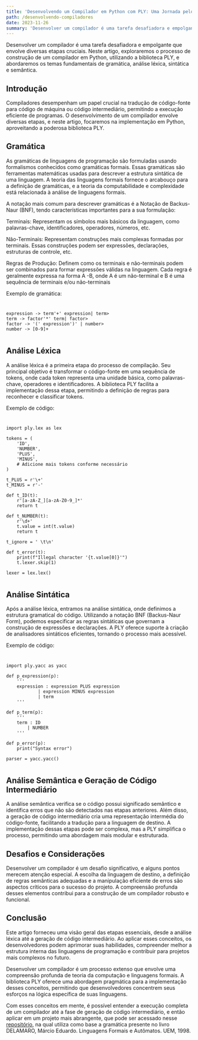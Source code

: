 ```yaml
---
title: 'Desenvolvendo um Compilador em Python com PLY: Uma Jornada pelos Processos de Análise Léxica, Sintática e Semântica'
path: /desenvolvendo-compiladores
date: 2023-11-26
summary: 'Desenvolver um compilador é uma tarefa desafiadora e empolgante que envolve diversas etapas cruciais. Neste artigo, exploraremos o processo de construção de um compilador em Python, utilizando a biblioteca PLY, e abordaremos os temas fundamentais de gramática, análise léxica, sintática e semântica.'
---
```


Desenvolver um compilador é uma tarefa desafiadora e empolgante que envolve diversas etapas cruciais. Neste artigo, exploraremos o processo de construção de um compilador em Python, utilizando a biblioteca PLY, e abordaremos os temas fundamentais de gramática, análise léxica, sintática e semântica.

## Introdução

Compiladores desempenham um papel crucial na tradução de código-fonte para código de máquina ou código intermediário, permitindo a execução eficiente de programas. O desenvolvimento de um compilador envolve diversas etapas, e neste artigo, focaremos na implementação em Python, aproveitando a poderosa biblioteca PLY.

## Gramática

As gramáticas de linguagens de programação são formuladas usando formalismos conhecidos como gramáticas formais. Essas gramáticas são ferramentas matemáticas usadas para descrever a estrutura sintática de uma linguagem. A teoria das linguagens formais fornece o arcabouço para a definição de gramáticas, e a teoria da computabilidade e complexidade está relacionada à análise de linguagens formais.

A notação mais comum para descrever gramáticas é a Notação de Backus-Naur (BNF), tendo características importantes para a sua formulação:

Terminais: Representam os símbolos mais básicos da linguagem, como palavras-chave, identificadores, operadores, números, etc.

Não-Terminais: Representam construções mais complexas formadas por terminais. Essas construções podem ser expressões, declarações, estruturas de controle, etc.

Regras de Produção: Definem como os terminais e não-terminais podem ser combinados para formar expressões válidas na linguagem.
Cada regra é geralmente expressa na forma A -B, onde A é um não-terminal e B é uma sequência de terminais e/ou não-terminais

Exemplo de gramática:
#
    expression -> term'+' expression| term>
    term -> factor'*' term| factor>
    factor -> '(' expression')' | number>
    number -> [0-9]+
#

## Análise Léxica

A análise léxica é a primeira etapa do processo de compilação. Seu principal objetivo é transformar o código-fonte em uma sequência de tokens, onde cada token representa uma unidade básica, como palavras-chave, operadores e identificadores. A biblioteca PLY facilita a implementação dessa etapa, permitindo a definição de regras para reconhecer e classificar tokens.

Exemplo de código:
#
    import ply.lex as lex

    tokens = (
        'ID',
        'NUMBER',
        'PLUS',
        'MINUS',
        # Adicione mais tokens conforme necessário
    )

    t_PLUS = r'\+'
    t_MINUS = r'-'

    def t_ID(t):
        r'[a-zA-Z_][a-zA-Z0-9_]*'
        return t

    def t_NUMBER(t):
        r'\d+'
        t.value = int(t.value)
        return t

    t_ignore = ' \t\n'

    def t_error(t):
        print(f"Illegal character '{t.value[0]}'")
        t.lexer.skip(1)

    lexer = lex.lex()
#

## Análise Sintática

Após a análise léxica, entramos na análise sintática, onde definimos a estrutura gramatical do código. Utilizando a notação BNF (Backus-Naur Form), podemos especificar as regras sintáticas que governam a construção de expressões e declarações. A PLY oferece suporte à criação de analisadores sintáticos eficientes, tornando o processo mais acessível.

Exemplo de código:
#
    import ply.yacc as yacc

    def p_expression(p):
        '''
        expression : expression PLUS expression
                | expression MINUS expression
                | term
        '''

    def p_term(p):
        '''
        term : ID
            | NUMBER
        '''

    def p_error(p):
        print("Syntax error")

    parser = yacc.yacc()
#

## Análise Semântica e Geração de Código Intermediário

A análise semântica verifica se o código possui significado semântico e identifica erros que não são detectados nas etapas anteriores. Além disso, a geração de código intermediário cria uma representação intermédia do código-fonte, facilitando a tradução para a linguagem de destino. A implementação dessas etapas pode ser complexa, mas a PLY simplifica o processo, permitindo uma abordagem mais modular e estruturada.

## Desafios e Considerações

Desenvolver um compilador é um desafio significativo, e alguns pontos merecem atenção especial. A escolha da linguagem de destino, a definição de regras semânticas adequadas e a manipulação eficiente de erros são aspectos críticos para o sucesso do projeto. A compreensão profunda desses elementos contribui para a construção de um compilador robusto e funcional.

## Conclusão

Este artigo forneceu uma visão geral das etapas essenciais, desde a análise léxica até a geração de código intermediário. Ao aplicar esses conceitos, os desenvolvedores podem aprimorar suas habilidades, compreender melhor a estrutura interna das linguagens de programação e contribuir para projetos mais complexos no futuro.

Desenvolver um compilador é um processo extenso que envolve uma compreensão profunda de teoria da computação e linguagens formais. A biblioteca PLY oferece uma abordagem pragmática para a implementação desses conceitos, permitindo que desenvolvedores concentrem seus esforços na lógica específica de suas linguagens.

Com esses conceitos em mente, é possível entender a execução completa de um compilador até a fase de geração de código intermediário, e então aplicar em um projeto mais abrangente, que pode ser acessado nesse [repositório](https://github.com/rafaelbcastilhos/compiler), na qual utiliza como base a gramática presente no livro DELAMARO, Márcio Eduardo. Linguagens
Formais e Autômatos. UEM, 1998.
